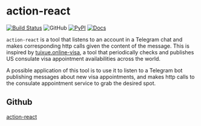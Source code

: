 
# action-react

[![Build Status](https://github.com/yd-wu/action-react/workflows/Build%20Status/badge.svg?branch=main)](https://github.com/yd-wu/action-react/actions?query=workflow%3A%22Build+Status%22)
![GitHub](https://img.shields.io/github/license/yd-wu/action-react)
[![PyPI](https://img.shields.io/pypi/v/action-react)](https://pypi.org/project/action-react/)
[![Docs](https://img.shields.io/readthedocs/action-react.svg)](https://action-react.readthedocs.io)

`action-react` is a tool that listens to an account in a Telegram chat and makes corresponding http calls given the content of the message. This is inspired by [tuixue.online-visa](https://github.com/Trinkle23897/tuixue.online-visa), a tool that periodically checks and publishes US consulate visa appointment availabilities across the world.

A possible application of this tool is to use it to listen to a Telegram bot publishing messages about new visa appointments, and makes http calls to the consulate appointment service to grab the desired spot.

## Github

[action-react](https://github.com/yd-wu/action-react)
